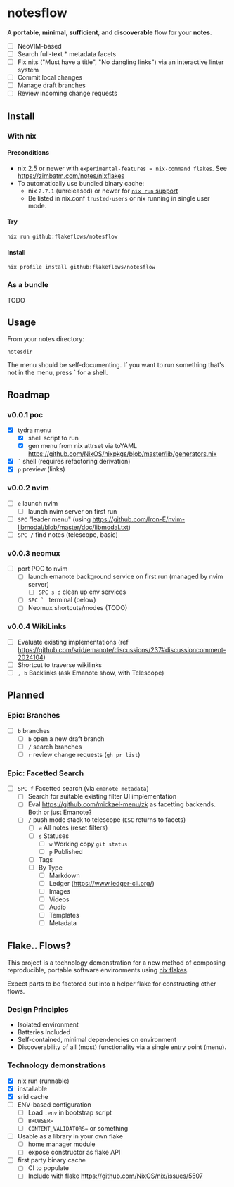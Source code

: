 # notesflow

A **portable**, **minimal**, **sufficient**, and **discoverable** flow for your **notes**.

- [ ] NeoVIM-based 
- [ ] Search full-text * metadata facets
- [ ] Fix nits ("Must have a title", "No dangling links") via an interactive linter system
- [ ] Commit local changes
- [ ] Manage draft branches
- [ ] Review incoming change requests

## Install
### With nix
#### Preconditions

- nix 2.5 or newer with `experimental-features = nix-command flakes`. See https://zimbatm.com/notes/nixflakes
- To automatically use bundled binary cache:
  - nix `2.7.1` (unreleased) or newer for [`nix run` support](https://github.com/NixOS/nix/issues/6170)
  - Be listed in nix.conf `trusted-users` or nix running in single user mode.

#### Try

`nix run github:flakeflows/notesflow`

#### Install

`nix profile install github:flakeflows/notesflow`

### As a bundle

TODO

## Usage

From your notes directory:

```
notesdir
```

The menu should be self-documenting. If you want to run something that's not in the menu, press \` for a shell.


## Roadmap

### v0.0.1 poc

- [x] tydra menu
   - [x] shell script to run
   - [x] gen menu from nix attrset via toYAML https://github.com/NixOS/nixpkgs/blob/master/lib/generators.nix
- [x] `` ` `` shell (requires refactoring derivation)
- [x] `p` preview (links)

### v0.0.2 nvim
- [ ] `e` launch nvim
  - [ ] launch nvim server on first run
- [ ] `SPC` "leader menu" (using https://github.com/Iron-E/nvim-libmodal/blob/master/doc/libmodal.txt)
- [ ] `SPC /` find notes (telescope, basic)

### v0.0.3 neomux
- [ ] port POC to nvim
  - [ ] launch emanote background service on first run (managed by nvim server)
    - [ ] `SPC s d` clean up env services
  - [ ] ``SPC ` `` terminal (below)
  - [ ] Neomux shortcuts/modes (TODO)

### v0.0.4 WikiLinks
- [ ] Evaluate existing implementations (ref https://github.com/srid/emanote/discussions/237#discussioncomment-2024104)
- [ ] Shortcut to traverse wikilinks
- [ ] `, b` Backlinks (ask Emanote show, with Telescope)

## Planned

### Epic: Branches

- [ ] `b` branches
  - [ ] `b` open a new draft branch
  - [ ] `/` search branches
  - [ ] `r` review change requests (`gh pr list`)

### Epic: Facetted Search
- [ ] `SPC f` Facetted search (via `emanote metadata`)
  - [ ] Search for suitable existing filter UI implementation
  - [ ] Eval https://github.com/mickael-menu/zk as facetting backends. Both or just Emanote?
  - [ ] `/` push mode stack to telescope (`ESC` returns to facets)
    - [ ] `a` All notes (reset filters)
    - [ ] `s` Statuses
      - [ ] `w` Working copy `git status`
      - [ ] `p` Published
    - [ ] Tags
    - [ ] By Type
      - [ ] Markdown
      - [ ] Ledger (https://www.ledger-cli.org/)
      - [ ] Images
      - [ ] Videos
      - [ ] Audio
      - [ ] Templates
      - [ ] Metadata

## Flake.. Flows?

This project is a technology demonstration for a new method of composing reproducible, portable software environments using [nix flakes](https://zimbatm.com/notes/nixflakes).

Expect parts to be factored out into a helper flake for constructing other flows.

### Design Principles

- Isolated environment
- Batteries Included 
- Self-contained, minimal dependencies on environment
- Discoverability of all (most) functionality via a single entry point (menu).

### Technology demonstrations

- [x] nix run (runnable)
- [x] installable
- [x] srid cache
- [ ] ENV-based configuration
  - [ ] Load `.env` in bootstrap script
  - [ ] `BROWSER=`
  - [ ] `CONTENT_VALIDATORS=` or something
- [ ] Usable as a library in your own flake
  - [ ] home manager module
  - [ ] expose constructor as flake API
- [ ] first party binary cache
  - [ ] CI to populate
  - [ ] Include with flake https://github.com/NixOS/nix/issues/5507